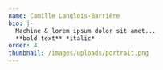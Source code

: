 ```yaml
---
name: Camille Langlois-Barrière
bio: |-
  Machine & lorem ipsum dolor sit amet...
  **bold text** *italic*
order: 4
thumbnail: /images/uploads/portrait.png
---
```

